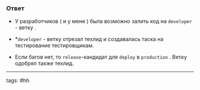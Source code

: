 ### Ответ

* У разработчиков ( и у меня ) была возможно залить код на `developer` - ветку .

* *`developer` - ветку отрезал техлид и создавалась таска на тестирование тестировщикам. 

* Если багов нет, то `release`-кандидат для `deploy` в `production` . Ветку одобрял также техлид.

____
tags: #hh